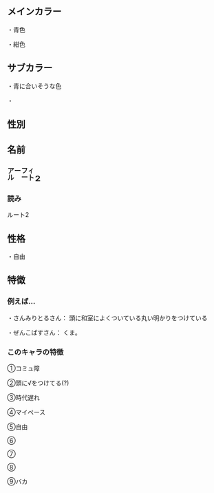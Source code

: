 ## メインカラー
・青色

・紺色

## サブカラー
・青に合いそうな色

・

## 性別


## 名前
<font size=6>㌃㌳₂</font>

### 読み
ルート2


## 性格
・自由

## 特徴
### 例えば…
・さんみりとるさん：
	頭に和室によくついている丸い明かりをつけている

・ぜんこぱすさん：
	くま。

### このキャラの特徴
①コミュ障

②頭に√をつけてる(?)

③時代遅れ

④マイペース

⑤自由

⑥

⑦

⑧

⑨バカ
<!--stackedit_data:
eyJoaXN0b3J5IjpbLTMyMDc0OTk0Myw1NDcxMDI0MjUsMTAyMj
g3NTM3OCwtNzQ2OTQ5NjIzLDMxNjU1MzI4M119
-->